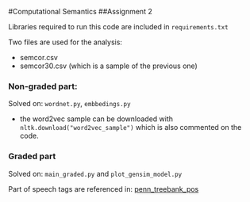 #Computational Semantics
##Assignment 2 

Libraries required to run this code are included in `requirements.txt`

Two files are used for the analysis:
* semcor.csv
* semcor30.csv (which is a sample of the previous one)

### Non-graded part:
Solved on: `wordnet.py`, `embbedings.py`
* the word2vec sample can be downloaded with `nltk.download("word2vec_sample")` which is also commented on the code.


### Graded part
Solved on: `main_graded.py` and `plot_gensim_model.py`

Part of speech tags are referenced in: [penn_treebank_pos](https://www.ling.upenn.edu/courses/Fall_2003/ling001/penn_treebank_pos.html)
